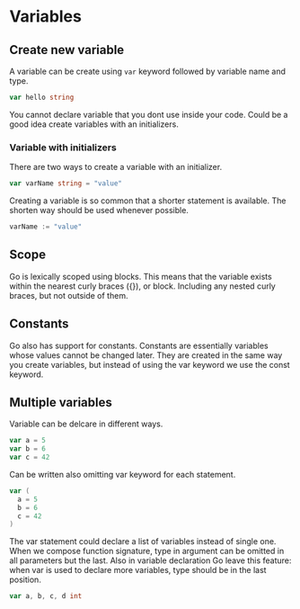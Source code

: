 # Variables

## Create new variable

A variable can be create using `var` keyword followed by variable name and type.

```go
var hello string
```

You cannot declare variable that you dont use inside your code. Could be a good idea create variables with an initializers.

### Variable with initializers

There are two ways to create a variable with an initializer.

```go
var varName string = "value"
```

Creating a variable is so common that a shorter statement is available. The shorten way should be used whenever possible.

```go
varName := "value"
```

## Scope

Go is lexically scoped using blocks. This means that the variable exists within the nearest curly braces ({}), or block. Including any nested curly braces, but not outside of them.

## Constants

Go also has support for constants. Constants are essentially variables whose values cannot be changed later. They are created in the same way you create variables, but instead of using the var keyword we use the const keyword.

## Multiple variables

Variable can be delcare in different ways.

```go
var a = 5
var b = 6
var c = 42
```

Can be written also omitting var keyword for each statement.

```go
var (
  a = 5
  b = 6
  c = 42
)
```

The var statement could declare a list of variables instead of single one. When we compose function signature, type in argument can be omitted in all parameters but the last. Also in variable declaration Go leave this feature: when var is used to declare more variables, type should be in the last position.

```go
var a, b, c, d int
```